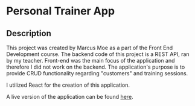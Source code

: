 # Personal Trainer App

## Description
This project was created by Marcus Moe as a part of the Front End Development course.
The backend code of this project is a REST API, ran by my teacher. Front-end was the main focus of the application and therefore I did not work on the backend. The application's purpose is to provide CRUD functionality regarding "customers" and training sessions.

I utilized React for the creation of this application. 

A live version of the application can be found [here](https://marcuspersonaltrainer.herokuapp.com/).